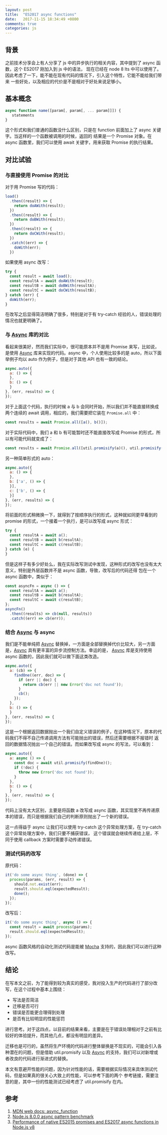```yaml
---
layout: post
title:  "ES2017 async functions"
date:   2017-11-15 18:34:49 +0800
comments: true
categories: js
---
```

## 背景

之前技术分享会上有人分享了 js 中的异步执行的相关内容，其中提到了 async 函数，这个 ES2017 刚加入到 js 中的语法，
现在已经在 node 8 lts 中可以使用了。因此考虑了一下，能不能在现有代码的情况下，引入这个特性，它能不能给我们带来
一些好处，以及相应的代价是不是相对于好处来说足够小。

## 基本概念

```js
async function name([param[, param[, ... param]]]) {
   statements
}
```

这个形式和我们普通的函数没什么区别，只是在 function 前面加上了 async 关键字。当这样的一个函数被调用的时候，返回的
结果是一个 Promise 对象。在 async 函数里，我们可以使用 await 关键字，用来获取 Promise 的执行结果。

## 对比试验
### 与直接使用 Promise 的对比

对于用 Promise 写的代码：

```js
load()
  .then((result) => {
    return doAWith(result);
  })
  .then((result) => {
    return doBWith(result);
  })
  .then((result) => {
    return doCWith(result);
  })
  .catch((err) => {
    doWith(err);
  })
```

如果使用 async 改写：

```js
try {
  const result = await load();
  const resultA = await doAWith(result);
  const resultB = await doBWith(resultA);
  const resultC = await doCWith(resultB);
} catch (err) {
  doWith(err);
}
```

在改写之后显得简洁明确了很多，特别是对于有 try-catch 经验的人，错误处理的情况也就更明确了。

### 与 [Async][1] 库的对比

看起来很美好，然而我们实际中，很可能原本并不是用 Promise 来写，比如说，是使用 [Async][1]
库来实现的代码。async 中，个人使用比较多的是 auto，所以下面举例子均以 auto 作为例子，但是对于其他 API 也有一致的结论。

```js
async.auto({
  a: () => {
  },
  b: () => {
  }
}, (err, results) => {
});
```

对于上面这个代码，执行的时候 a 与 b 会同时开始，所以我们并不能直接转换成两个连续的 await 调用，相应的，我们需要把它装在
`Promise.all` 中：

```js
const results = await Promise.all([a(), b()]);
```

对于实际代码中，我们 a 和 b 有可能暂时还不能直接改写成 Promise 的形式，所以有可能代码就变成了：

```js
const results = await Promise.all([util.promisify(a)(), util.promisify(b)()]);
```

另一种简单形式的 auto：

```js
async.auto({
  a: () => {
  },
  b: ['a', () => {
  }],
  c: ['b', () => {
  }]
}, (err, results) => {
});
```

将前面的形式稍微换一下，就得到了按顺序执行的形式，这种就如同更早看到的 promise 的形式，一个接着一个执行，是可以改写成 async 形式：

```js
try {
  const resultA = await a();
  const resultB = await b(resultA);
  const resultC = await c(resultB);
} catch (e) {
}
```

但是这样子有多少好处么，我在实际改写测试中发现，这种形式的改写也没有太大意义，特别是外层函数并不是 async 函数，导致，改写后的代码还得
包在一个 async 函数中，类似于：

```js
const asyncFn = async () => {
  const resultA = await a();
  const resultB = await b(resultA);
  const resultC = await c(resultB);
};
asyncFn()
  .then((results) => cb(null, results))
  .catch((err) => cb(err));
```

### 结合 [Async][1] 与 async

我们是不能单纯把 [Async][1] 替换掉，一方面是全部替换掉代价比较大，另一方面是，[Async][1] 具有更丰富的异步流控制方法。幸运的是，
[Async][1] 库是支持使用 async 函数的，因此我们就可以做下面这类改造。

```js
async.auto({
  a: (cb) => {
    findOne((err, doc) => {
      if (err || doc) {
        return cb(err || new Error('doc not found'));
      }
      cb();
    });
  },
  b: () => {
  }
}, (err, results) => {
});
```

这是一个根据返回数据抛出一个我们自定义错误的例子，在这种情况下，原本的代码我们不得不自己传递调用方法有可能抛出的错误，然后还需要根据不报错时
返回的数据情况抛出一个自己的错误。而如果改写成 async 的写法，可以看到：

```js
async.auto({
  a: async () => {
    const doc = await util.promisify(findOne)();
    if (!doc) {
      throw new Error('doc not found'));
    }
  },
  b: () => {
  }
}, (err, results) => {
});
```

代码上没有太大区别，主要是将函数 a 改写成 async 函数，其实现里不再传递原本的错误，而只是根据我们自己的判断原则抛出了一个新的错误。

这一点得益于 async 让我们可以使用 try-catch 这个异常处理方案，在 try-catch 这个异常处理方案中，我们只要不捕获错误，
这个错误就会继续传递给上层，不同于使用 callback 方案时需要手动传递错误。

### 测试代码的改写

原代码：

```js
it('do some async thing', (done) => {
  process(params, (err, result) => {
    should.not.exist(err);
    result.should.eql(expectedResult);
    done();
  });
});
```

改写后：

```js
it('do some async thing', async () => {
  const result = await process(params);
  result.should.eql(expectedResult);
});
```

async 函数风格的自动化测试代码是能被 [Mocha][2] 支持的，因此我们可以进行这种改写。

## 结论

在写本文之前，为了能得到较为真实的感受，我对投入生产的代码进行了部分改写，在这个过程中基本上围绕：

- 写法是否简洁
- 迁移是否可行
- 错误是否能更合理得到处理
- 是否有比较明显的性能惩罚

进行思考。对于这四点，以目前的结果来看，主要是在于错误处理相对于之前有比较好的体验提升，而其他几点，都没有明显的差异。

迁移也是可行的，虽然将生产环境的代码进行整体替换是不现实的，可能会引入各种潜在的问题，但是借助 util.promisify 以及 
[Async][1] 的支持，我们可以对新增或者改良的代码进行渐进式的替换。

本文有意避开性能的问题，因为针对性能的话，需要根据实际情况来具体测试代码，但是如果真的很关心大致上的性能，可以参考下面的两个
参考链接，需要注意的是，其中一份的性能测试已经考虑了 util.promisify 在内。


## 参考
1. [MDN web docs: async_function](https://developer.mozilla.org/en-US/docs/Web/JavaScript/Reference/Statements/async_function)
1. [Node.js 8.0.0 async pattern benchmark](https://lellansin.wordpress.com/2017/06/09/node-js-8-0-0-async-pattern-benchmark/)
1. [Performance of native ES2015 promises and ES2017 async functions in Node.js v8](https://kyrylkov.com/2017/04/25/native-promises-async-functions-nodejs-8-performance/)

[1]: https://caolan.github.io/async/
[2]: https://mochajs.org/
